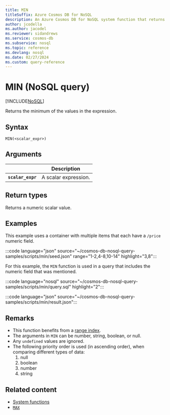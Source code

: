 ```yaml
---
title: MIN
titleSuffix: Azure Cosmos DB for NoSQL
description: An Azure Cosmos DB for NoSQL system function that returns the minimum value.
author: jcodella
ms.author: jacodel
ms.reviewer: sidandrews
ms.service: cosmos-db
ms.subservice: nosql
ms.topic: reference
ms.devlang: nosql
ms.date: 02/27/2024
ms.custom: query-reference
---
```


# MIN (NoSQL query)

[!INCLUDE[NoSQL](../../includes/appliesto-nosql.md)]

Returns the minimum of the values in the expression.
  
## Syntax
  
```nosql
MIN(<scalar_expr>)  
```  
  
## Arguments

| | Description |
| --- | --- |
| **`scalar_expr`** | A scalar expression. |
  
## Return types
  
Returns a numeric scalar value. 
  
## Examples

This example uses a container with multiple items that each have a `/price` numeric field.
  
:::code language="json" source="~/cosmos-db-nosql-query-samples/scripts/min/seed.json" range="1-2,4-8,10-14" highlight="3,8":::

For this example, the `MIN` function is used in a query that includes the numeric field that was mentioned.

:::code language="nosql" source="~/cosmos-db-nosql-query-samples/scripts/min/query.sql" highlight="2":::

:::code language="json" source="~/cosmos-db-nosql-query-samples/scripts/min/result.json":::

## Remarks

- This function benefits from a [range index](../../index-policy.md#includeexclude-strategy). 
- The arguments in `MIN` can be number, string, boolean, or null.
- Any `undefined` values are ignored.
- The following priority order is used (in ascending order), when comparing different types of data:
   1. null
   1. boolean
   1. number
   1. string

## Related content

- [System functions](system-functions.yml)
- [`MAX`](max.md)
